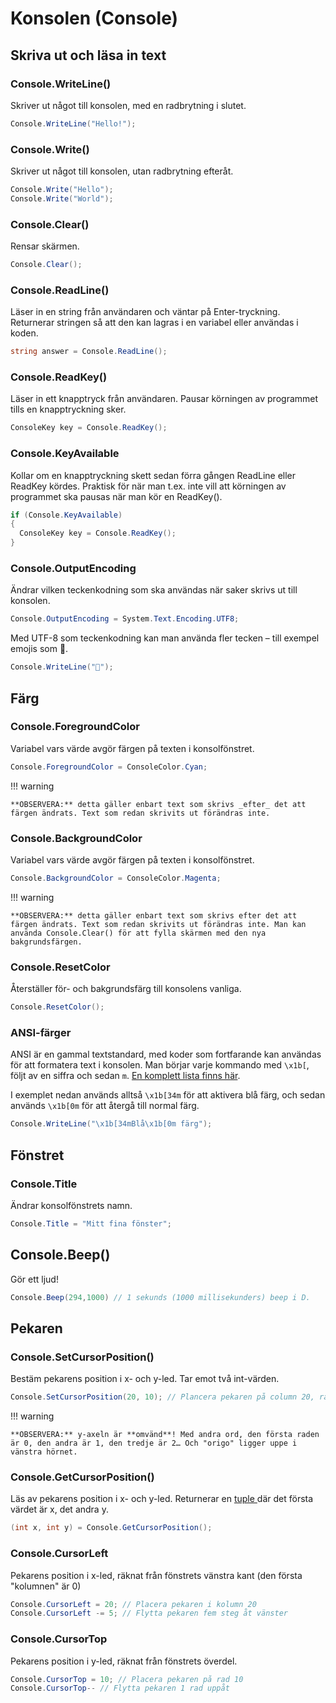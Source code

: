 # Konsolen (Console)

## Skriva ut och läsa in text

### Console.WriteLine()

Skriver ut något till konsolen, med en radbrytning i slutet.

```csharp
Console.WriteLine("Hello!");
```

### Console.Write()

Skriver ut något till konsolen, utan radbrytning efteråt.

```csharp
Console.Write("Hello");
Console.Write("World");
```

### Console.Clear()

Rensar skärmen.

```csharp
Console.Clear();
```

### Console.ReadLine()

Läser in en string från användaren och väntar på Enter-tryckning. Returnerar stringen så att den kan lagras i en variabel eller användas i koden.

```csharp
string answer = Console.ReadLine();
```

### Console.ReadKey()

Läser in ett knapptryck från användaren. Pausar körningen av programmet tills en knapptryckning sker.

```csharp
ConsoleKey key = Console.ReadKey();
```

### Console.KeyAvailable

Kollar om en knapptryckning skett sedan förra gången ReadLine eller ReadKey kördes. Praktisk för när man t.ex. inte vill att körningen av programmet ska pausas när man kör en ReadKey().

```csharp
if (Console.KeyAvailable)
{
  ConsoleKey key = Console.ReadKey();
}
```

### Console.OutputEncoding

Ändrar vilken teckenkodning som ska användas när saker skrivs ut till konsolen.

```csharp
Console.OutputEncoding = System.Text.Encoding.UTF8;
```

Med UTF-8 som teckenkodning kan man använda fler tecken – till exempel emojis som 🤖.

```csharp
Console.WriteLine("🤖");
```

## Färg

### Console.ForegroundColor

Variabel vars värde avgör färgen på texten i konsolfönstret.

```csharp
Console.ForegroundColor = ConsoleColor.Cyan;
```

!!! warning

	**OBSERVERA:** detta gäller enbart text som skrivs _efter_ det att färgen ändrats. Text som redan skrivits ut förändras inte.
	

### Console.BackgroundColor

Variabel vars värde avgör färgen på texten i konsolfönstret.

```csharp
Console.BackgroundColor = ConsoleColor.Magenta;
```

!!! warning

	**OBSERVERA:** detta gäller enbart text som skrivs efter det att färgen ändrats. Text som redan skrivits ut förändras inte. Man kan använda Console.Clear() för att fylla skärmen med den nya bakgrundsfärgen.
	

### Console.ResetColor

Återställer för- och bakgrundsfärg till konsolens vanliga.

```csharp
Console.ResetColor();
```

### ANSI-färger

ANSI är en gammal textstandard, med koder som fortfarande kan användas för att formatera text i konsolen. Man börjar varje kommando med `\x1b[`, följt av en siffra och sedan `m`. [En komplett lista finns här](https://gist.github.com/raghav4/48716264a0f426cf95e4342c21ada8e7).

I exemplet nedan används alltså `\x1b[34m` för att aktivera blå färg, och sedan används `\x1b[0m` för att återgå till normal färg.

```csharp
Console.WriteLine("\x1b[34mBlå\x1b[0m färg");
```

## Fönstret

### Console.Title

Ändrar konsolfönstrets namn.

```csharp
Console.Title = "Mitt fina fönster";
```

## Console.Beep()

Gör ett ljud!

```csharp
Console.Beep(294,1000) // 1 sekunds (1000 millisekunders) beep i D.
```

## Pekaren

### Console.SetCursorPosition()

Bestäm pekarens position i x- och y-led. Tar emot två int-värden.

```csharp
Console.SetCursorPosition(20, 10); // Plancera pekaren på column 20, rad 10
```

!!! warning

	**OBSERVERA:** y-axeln är **omvänd**! Med andra ord, den första raden är 0, den andra är 1, den tredje är 2… Och "origo" ligger uppe i vänstra hörnet.
	

### Console.GetCursorPosition()

Läs av pekarens position i x- och y-led. Returnerar en [tuple ](datatyper/tuples.md)där det första värdet är x, det andra y.

```csharp
(int x, int y) = Console.GetCursorPosition();
```

### Console.CursorLeft

Pekarens position i x-led, räknat från fönstrets vänstra kant (den första "kolumnen" är 0)

```csharp
Console.CursorLeft = 20; // Placera pekaren i kolumn 20
Console.CursorLeft -= 5; // Flytta pekaren fem steg åt vänster
```

### Console.CursorTop

Pekarens position i y-led, räknat från fönstrets överdel.

```csharp
Console.CursorTop = 10; // Placera pekaren på rad 10
Console.CursorTop-- // Flytta pekaren 1 rad uppåt
```

